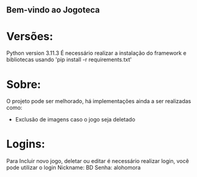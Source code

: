 ## Bem-vindo ao Jogoteca

# Versões:
Python version 3.11.3
É necessário realizar a instalação do framework e bibliotecas usando 'pip install -r requirements.txt'

# Sobre:
O projeto pode ser melhorado, há implementações ainda a ser realizadas como:
- Exclusão de imagens caso o jogo seja deletado

# Logins:
Para Incluir novo jogo, deletar ou editar é necessário realizar login, você pode utilizar o login
Nickname: BD
Senha: alohomora